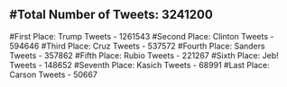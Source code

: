 #Total Number of Tweets: 3241200 
---
#First Place: Trump Tweets - 1261543
#Second Place: Clinton Tweets - 594646
#Third Place: Cruz Tweets - 537572
#Fourth Place: Sanders Tweets - 357862
#Fifth Place: Rubio Tweets - 221267
#Sixth Place: Jeb! Tweets - 148652
#Seventh Place: Kasich Tweets - 68991
#Last Place: Carson Tweets - 50667
